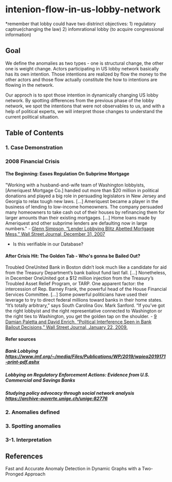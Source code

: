 # intenion-flow-in-us-lobby-network

*remember that lobby could have two distrinct objectives: 1) regulatory captrue(changing the law) 2) infomrational lobby (to acquire congressional information)

## Goal
We define the anomalies as two types - one is structural change, the other one is weight change. Actors participating in US lobby network basically has its own intention. Those intentions are realized by flow the money to the other actors and those flow actually constitute the how to intentions are flowing in the network.

Our approch is to spot those intention in dynamically changing US lobby network. By spotting differences from the previous phase of the lobby network, we spot the intentions that were not observables to us, and with a help of political experts, we will interpret those changes to understand the current political situation.

## Table of Contents
### 1. Case Demonstration
### 2008 Financial Crisis
#### The Beginning: Eases Regulation On Subprime Mortgage
"Working with a husband-and-wife team of Washington lobbyists, [Ameriquest
Mortgage Co.] handed out more than $20 million in political donations and played a
big role in persuading legislators in New Jersey and Georgia to relax tough new laws.
[…] Ameriquest became a player in the business of lending to low-income
homeowners. The company persuaded many homeowners to take cash out of their
houses by refinancing them for larger amounts than their existing mortgages. […]
Home loans made by Ameriquest and other subprime lenders are defaulting now in
large numbers." - [Glenn Simpson, “Lender Lobbying Blitz Abetted Mortgage Mess,” Wall Street Journal, December 31, 2007](https://www.wsj.com/articles/SB119906606162358773)
- Is this verifiable in our Database?

#### After Crisis Hit: The Golden Tab - Who's gonna be Bailed Out?
Troubled OneUnited Bank in Boston didn’t look much like a candidate for aid from the
Treasury Department’s bank bailout fund last fall. […] Nonetheless, in December
OneUnited got a $12 million injection from the Treasury’s Troubled Asset Relief
Program, or TARP. One apparent factor: the intercession of Rep. Barney Frank, the
powerful head of the House Financial Services Committee. […] Some powerful
politicians have used their leverage to try to direct federal millions toward banks in
their home states. “It’s totally arbitrary,” says South Carolina Gov. Mark Sanford. “If
you’ve got the right lobbyist and the right representative connected to Washington or
the right ties to Washington, you get the golden tap on the shoulder. - [9 Damian Paletta and David Enrich, “Political Interference Seen in Bank Bailout Decisions,” Wall Street Journal, January 22, 2009.]()

#### Refer sources
##### Bank Lobbying https://www.imf.org/~/media/Files/Publications/WP/2019/wpiea2019171-print-pdf.ashx
##### Lobbying on Regulatory Enforcement Actions: Evidence from U.S. Commercial and Savings Banks
##### Studying policy advocacy through social network analysis https://archive-ouverte.unige.ch/unige:82776

### 2. Anomalies defined
### 3. Spotting anomalies 
### 3-1. Interpretation

## References
Fast and Accurate Anomaly Detection in Dynamic Graphs with a Two-Pronged Approach
